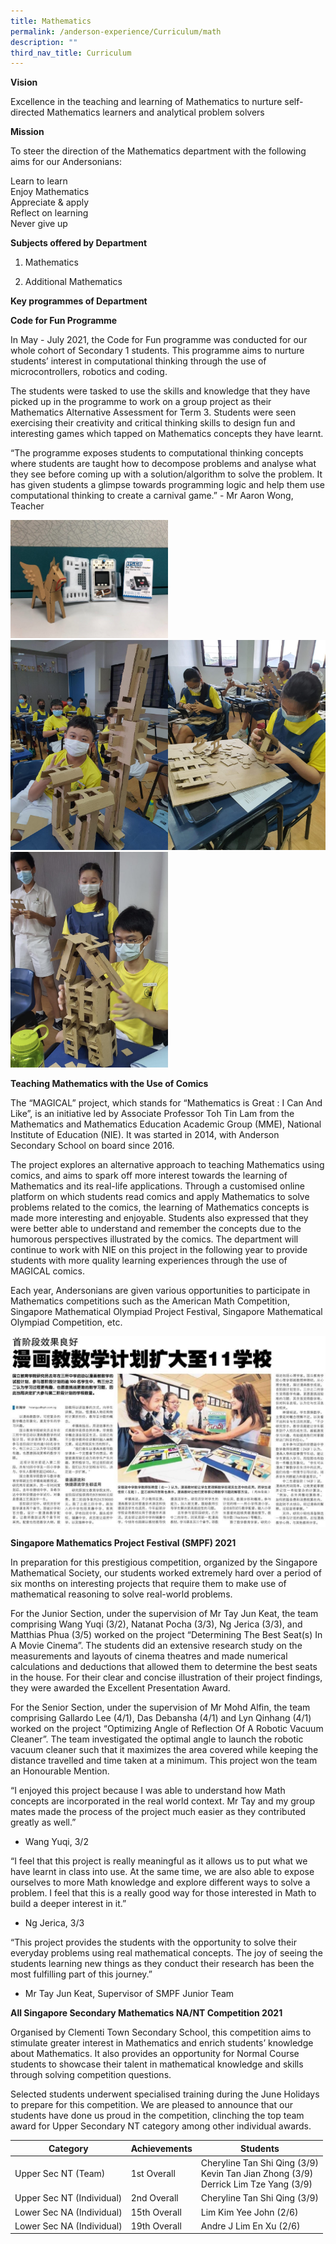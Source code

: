 ```yaml
---
title: Mathematics
permalink: /anderson-experience/Curriculum/math
description: ""
third_nav_title: Curriculum
---
```

**Vision**

Excellence in the teaching and learning of Mathematics to nurture self-directed Mathematics learners and analytical problem solvers




**Mission**

To steer the direction of the Mathematics department with the following aims for our Andersonians:

Learn to learn
<br>Enjoy Mathematics
<br>Appreciate & apply
<br>Reflect on learning
<br>Never give up




**Subjects offered by Department**


1.   Mathematics


2.   Additional Mathematics




**Key programmes of Department**


**Code for Fun Programme**

In May - July 2021, the Code for Fun programme was conducted for our whole cohort of Secondary 1 students. This programme aims to nurture students’ interest in computational thinking through the use of microcontrollers, robotics and coding. 

The students were tasked to use the skills and knowledge that they have picked up in the programme to work on a group project as their Mathematics Alternative Assessment for Term 3. Students were seen exercising their creativity and critical thinking skills to design fun and interesting games which tapped on Mathematics concepts they have learnt.

“The programme exposes students to computational thinking concepts where students are taught how to decompose problems and analyse what they see before coming up with a solution/algorithm to solve the problem. It has given students a glimpse towards programming logic and help them use computational thinking to create a carnival game.” - Mr Aaron Wong, Teacher

<img src="/images/Code%20for%20Fun_Pic%201.jpg" 
     style="width:50%">
		 <img src="/images/Code%20for%20Fun_Pic%203.jpg" 
     style="width:50%"><img src="/images/Code%20for%20Fun_Pic%202.jpg" 
     style="width:50%">
		 <img src="/images/Code%20for%20Fun_Pic%204.jpg" 
     style="width:50%">
		 
**Teaching Mathematics with the Use of Comics** 

The “MAGICAL” project, which stands for “Mathematics is Great : I Can And Like”, is an initiative led by Associate Professor Toh Tin Lam from the Mathematics and Mathematics Education Academic Group (MME), National Institute of Education (NIE). It was started in 2014, with Anderson Secondary School on board since 2016.

The project explores an alternative approach to teaching Mathematics using comics, and aims to spark off more interest towards the learning of Mathematics and its real-life applications. Through a customised online platform on which students read comics and apply Mathematics to solve problems related to the comics, the learning of Mathematics concepts is made more interesting and enjoyable. Students also expressed that they were better able to understand and remember the concepts due to the humorous perspectives illustrated by the comics. 
The department will continue to work with NIE on this project in the following year to provide students with more quality learning experiences through the use of MAGICAL comics. 

Each year, Andersonians are given various opportunities to participate in Mathematics competitions such as the American Math Competition, Singapore Mathematical Olympiad Project Festival, Singapore Mathematical Olympiad Competition, etc.

![](/images/Teaching%20Maths%20with%20the%20use%20of%20comics_Pic%201.jpg)

**Singapore Mathematics Project Festival (SMPF) 2021**

In preparation for this prestigious competition, organized by the Singapore Mathematical Society, our students worked extremely hard over a period of six months on interesting projects that require them to make use of mathematical reasoning to solve real-world problems.

For the Junior Section, under the supervision of Mr Tay Jun Keat, the team comprising Wang Yuqi (3/2), Natanat Pocha (3/3), Ng Jerica (3/3), and Matthias Phua (3/5) worked on the project “Determining The Best Seat(s) In A Movie Cinema”. The students did an extensive research study on the measurements and layouts of cinema theatres and made numerical calculations and deductions that allowed them to determine the best seats in the house. For their clear and concise illustration of their project findings, they were awarded the Excellent Presentation Award.

For the Senior Section, under the supervision of Mr Mohd Alfin, the team comprising Gallardo Lee (4/1), Das Debansha (4/1) and Lyn Qinhang (4/1) worked on the project “Optimizing Angle of Reflection Of A Robotic Vacuum Cleaner”. The team investigated the optimal angle to launch the robotic vacuum cleaner such that it maximizes the area covered while keeping the distance travelled and time taken at a minimum. This project won the team an Honourable Mention.  

“I enjoyed this project because I was able to understand how Math concepts are incorporated in the real world context. Mr Tay and my group mates made the process of the project much easier as they contributed greatly as well.” 
- Wang Yuqi, 3/2

“I feel that this project is really meaningful as it allows us to put what we have learnt in class into use. At the same time, we are also able to expose ourselves to more Math knowledge and explore different ways to solve a problem. I feel that this is a really good way for those interested in Math to build a deeper interest in it.” 
- Ng Jerica, 3/3

“This project provides the students with the opportunity to solve their everyday problems using real mathematical concepts. The joy of seeing the students learning new things as they conduct their research has been the most fulfilling part of this journey.”  
- Mr Tay Jun Keat, Supervisor of SMPF Junior Team


**All Singapore Secondary Mathematics NA/NT Competition 2021**

Organised by Clementi Town Secondary School, this competition aims to stimulate greater interest in Mathematics and enrich students’ knowledge about Mathematics. It also provides an opportunity for Normal Course students to showcase their talent in mathematical knowledge and skills through solving competition questions. 

Selected students underwent specialised training during the June Holidays to prepare for this competition. We are pleased to announce that our students have done us proud in the competition, clinching the top team award for Upper Secondary NT category among other individual awards. 



| Category | Achievements | Students |
| -------- | -------- | -------- |
|Upper Sec NT (Team) | 1st Overall | Cheryline Tan Shi Qing (3/9) <br> Kevin Tan Jian Zhong (3/9) <br> Derrick Lim Tze Yang (3/9)
| Upper Sec NT  (Individual) | 2nd Overall	| Cheryline Tan Shi Qing (3/9)
| Lower Sec NA (Individual) | 15th Overall	| Lim Kim Yee John (2/6)
| Lower Sec NA (Individual) | 19th Overall | Andre J Lim En Xu (2/6) |